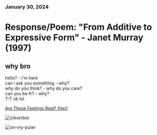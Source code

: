 ### January 30, 2024  
# Response/Poem: "From Additive to Expressive Form" - Janet Murray (1997)  

## why bro  
hello? - i'm here   
can i ask you something - why?    
why do you think? - why do you care?   
can you be fr? - why?  
T-T ok lol  

[Are These Feelings Real? (Her)](https://youtu.be/3n5muEWaE_Q?si=xlhLSRST7qYoyrkg)

![cleverbot](https://github.com/rwalla3/IDEA-120-responses-rwalla3/assets/157409525/1dbd09ae-5e48-4d3f-9038-526f4b0cdd04)

![on-my-puter](https://github.com/rwalla3/IDEA-120-responses-rwalla3/assets/157409525/25046cba-4985-4605-88a7-6022fe3dc964)

<!--
*click* (^v^) *click* (^o^) *click* (^w^)  
this net-world is my oyster
*scroll* (^-^) *scroll* **(-_-)** *scroll* **(o_o)**  
but i am allergic to shellfish 
(o_0)...(~_0)...(x_x)

### this would suck so bad irl
You are walking along a beach in search of food..  
Ah, an oyster!  
You eat it.  
You are allergic to shellfish..   
(x_x) You died.
-->
